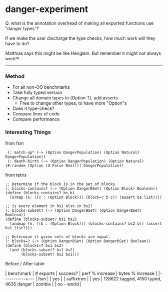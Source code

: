 danger-experiment
===

Q. what is the annotation overhead of making all exported functions use
   "danger types"?

   If we make the user discharge the type checks, how much work will they have to do?

Matthias says this might be like Henglein.
But remember it might not always work!!!

- - -


### Method

- For all non-OO benchmarks
- Take fully typed version
- Change all domain types to (Option T), add asserts
  - Free to change other types, to have more "Option"s
- Does it type-check?
- Compare lines of code
- Compare performance

### Interesting Things

from fsm
```
 (: match-up* (-> (Option DangerPopulation) (Option Natural) DangerPopulation))
 (: death-birth (-> (Option DangerPopulation) (Option Natural) [#:random (Option (U False Real))] DangerPopulation))
```

from tetris
```
;; Determine if the block is in the set of blocks.
(: blocks-contains? (-> (Option DangerBSet) (Option Block) Boolean))
(define (blocks-contains? bs b)
  (ormap (λ: ([c : (Option Block)]) (block=? b c)) (assert bs list?)))

;; is every element in bs1 also in bs2?
(: blocks-subset? (-> (Option DangerBSet) (Option DangerBSet) Boolean))
(define (blocks-subset? bs1 bs2)
  (andmap (λ: ([b : (Option Block)]) (blocks-contains? bs2 b)) (assert bs1 list?)))

;; Determine if given sets of blocks are equal.
(: blocks=? (-> (Option DangerBSet) (Option DangerBSet) Boolean))
(define (blocks=? bs1 bs2)
  (and (blocks-subset? bs1 bs2)
       (blocks-subset? bs2 bs1)))
```


Before / After table

| benchmark | # exports | success? | perf % increase | bytes % increase |
|-----------+---
| fsm       |           | yes | 
| suffixtree |   | yes | 128622 tagged, 4150 typed, 4635 danger
| zombie    |           | no - world | 
